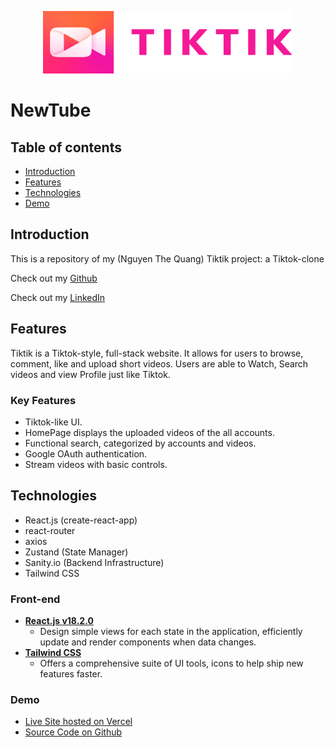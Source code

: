 <link rel="stylesheet" href="https://use.fontawesome.com/releases/v5.7.1/css/all.css">

<p align="center"><img src="/utils/tiktik-logo.png" width="400" height="100"><p>

<h1>NewTube</h1>
  
<h2 id="table-of-contents">Table of contents</h2>

* [Introduction](#introduction)
* [Features](#features)
* [Technologies](#technologies)
* [Demo](#demo)

<h2 id="introduction">Introduction</h2>

This is a repository of my (Nguyen The Quang) Tiktik project: a Tiktok-clone

Check out my [Github](https://github.com/quang08/)

Check out my [LinkedIn](https://www.linkedin.com/in/nguyen-the-quang-b8285a227/)

<h2 id="features">Features</h2>

Tiktik is a Tiktok-style, full-stack website. It allows for users to browse, comment, like and upload short videos. Users are able to Watch, Search videos and view Profile just like Tiktok.

### Key Features
- Tiktok-like UI.
- HomePage displays the uploaded videos of the all accounts.
- Functional search, categorized by accounts and videos. 
- Google OAuth authentication.
- Stream videos with basic controls.

<h2 id="technologies">Technologies</h2>

- React.js (create-react-app)
- react-router
- axios
- Zustand (State Manager)
- Sanity.io (Backend Infrastructure)
- Tailwind CSS
  
### Front-end
- <strong> [React.js v18.2.0](https://reactjs.org/) </strong>
  - Design simple views for each state in the application, efficiently update and render components when data changes.
- <strong> [Tailwind CSS](https://tailwindcss.com/) </strong>
  - Offers a comprehensive suite of UI tools, icons to help ship new features faster.

### Demo
- [Live Site hosted on Vercel](https://tiktik-lake.vercel.app/)
- [Source Code on Github](https://github.com/quang08/Tiktik)
